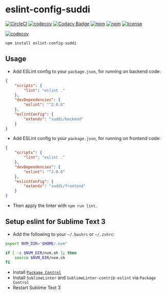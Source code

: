 # eslint-config-suddi

[![CircleCI](https://img.shields.io/circleci/project/suddi/eslint-config-suddi.svg?maxAge=2592000)](https://circleci.com/gh/suddi/eslint-config-suddi)
[![codecov](https://codecov.io/gh/suddi/eslint-config-suddi/branch/master/graph/badge.svg)](https://codecov.io/gh/suddi/eslint-config-suddi)
[![Codacy Badge](https://api.codacy.com/project/badge/Grade/f3cbca070bbd4488b579748680348c28)](https://www.codacy.com/app/suddir/eslint-config-suddi?utm_source=github.com&amp;utm_medium=referral&amp;utm_content=suddi/eslint-config-suddi&amp;utm_campaign=Badge_Grade)
[![npm](https://img.shields.io/npm/dt/eslint-config-suddi.svg)]()
[![npm](https://img.shields.io/npm/v/eslint-config-suddi.svg?maxAge=2592000)](https://www.npmjs.com/package/eslint-config-suddi)
[![license](https://img.shields.io/github/license/suddi/eslint-config-suddi.svg?maxAge=2592000)](https://github.com/suddi/eslint-config-suddi/blob/master/LICENSE)

[![codecov](https://codecov.io/gh/suddi/eslint-config-suddi/branch/master/graphs/commits.svg)](https://codecov.io/gh/suddi/eslint-config-suddi)

````
npm install eslint-config-suddi
````

## Usage

- Add ESLint config to your `package.json`, for running on backend code:

```json
{
	"scripts": {
		"lint": "eslint ."
	},
	"devDependencies": {
		"eslint": "^2.0.0"
	},
	"eslintConfig": {
		"extends": "suddi/backend"
	}
}
```

- Add ESLint config to your `package.json`, for running on frontend code:

```json
{
	"scripts": {
		"lint": "eslint ."
	},
	"devDependencies": {
		"eslint": "^2.0.0"
	},
	"eslintConfig": {
		"extends": "suddi/frontend"
	}
}
```

- Then apply the linter with `npm run lint`.

## Setup eslint for Sublime Text 3

- Add the following to your `~/.bashrc` or `~/.zshrc`:

````sh
export NVM_DIR="$HOME/.nvm"

if [ -s $NVM_DIR/nvm.sh ]; then
    source $NVM_DIR/nvm.sh
fi
````

- Install [`Package Control`](https://packagecontrol.io/installation)
- Install `SublimeLinter` and `SublimeLinter-contrib-eslint` via `Package Control`
- Restart Sublime Text 3
